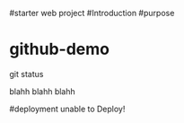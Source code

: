 #starter web project
#Introduction
#purpose
# github-demo

git status

blahh blahh blahh





#deployment
unable to Deploy!

